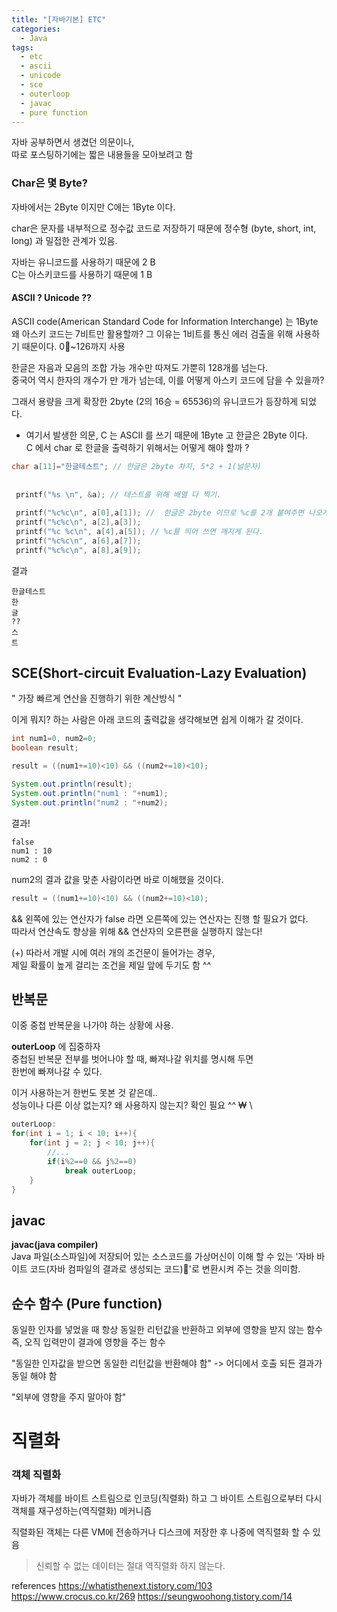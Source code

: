 ```yaml
---
title: "[자바기본] ETC"
categories:
  - Java
tags:
  - etc
  - ascii
  - unicode 
  - sce
  - outerloop
  - javac
  - pure function
---  
```


자바 공부하면서 생겼던 의문이나,  
따로 포스팅하기에는 짧은 내용들을 모아보려고 함  

### Char은 몇 Byte?  
자바에서는 2Byte 이지만 C에는 1Byte 이다.  

char은 문자를 내부적으로 정수값 코드로 저장하기 때문에   정수형 (byte, short, int, long) 과 밀접한 관계가 있음.    

자바는 유니코드를 사용하기 때문에 2 B  
C는 아스키코드를 사용하기 때문에 1 B  


#### ASCII ? Unicode ??

ASCII code(American Standard Code for Information Interchange) 는 1Byte
왜 아스키 코드는 7비트만 활용할까? 그 이유는 1비트를 통신 에러 검출을 위해 사용하기 때문이다.
0~126까지 사용  

한글은 자음과 모음의 조합 가능 개수만 따져도 가뿐히 128개를 넘는다.  
중국어 역시 한자의 개수가 만 개가 넘는데, 이를 어떻게 아스키 코드에 담을 수 있을까?  

그래서 용량을 크게 확장한 2byte (2의 16승 = 65536)의 유니코드가 등장하게 되었다.  


* 여기서 발생한 의문, C 는 ASCII 를 쓰기 때문에 1Byte 고 한글은 2Byte 이다.  
C 에서 char 로 한글을 출력하기 위해서는 어떻게 해야 할까 ?  


~~~ c
char a[11]="한글테스트"; // 한글은 2byte 차지, 5*2 + 1(널문자)  
 
 
 printf("%s \n", &a); // 테스트를 위해 배열 다 찍기.
 
 printf("%c%c\n", a[0],a[1]); //  한글은 2byte 이므로 %c를 2개 붙여주면 나오게 된다. 
 printf("%c%c\n", a[2],a[3]); 
 printf("%c %c\n", a[4],a[5]); // %c를 띄어 쓰면 깨지게 된다. 
 printf("%c%c\n", a[6],a[7]);
 printf("%c%c\n", a[8],a[9]); 
~~~

결과
~~~
한글테스트
한
글
??
스
트
~~~


## SCE(Short-circuit Evaluation-Lazy Evaluation)  

" 가장 빠르게 연산을 진행하기 위한 계산방식 "  

이게 뭐지? 하는 사람은 아래 코드의 출력값을 생각해보면 쉽게 이해가 갈 것이다.  

~~~ java
int num1=0, num2=0;
boolean result;

result = ((num1+=10)<10) && ((num2+=10)<10);

System.out.println(result);
System.out.println("num1 : "+num1);
System.out.println("num2 : "+num2);
~~~

결과!
~~~ 
false
num1 : 10
num2 : 0
~~~

num2의 결과 값을 맞춘 사람이라면 바로 이해했을 것이다.  
~~~ java
result = ((num1+=10)<10) && ((num2+=10)<10);
~~~
&& 왼쪽에 있는 연산자가 false 라면 오른쪽에 있는 연산자는 진행 할 필요가 없다.  
따라서 연산속도 향상을 위해 && 연산자의 오른편을 실행하지 않는다!  

(+) 따라서 개발 시에 여러 개의 조건문이 들어가는 경우,  
제일 확률이 높게 걸리는 조건을 제일 앞에 두기도 함 ^^  

## 반복문
이중 중첩 반복문을 나가야 하는 상황에 사용.  

**outerLoop** 에 집중하자  
중첩된 반복문 전부를 벗어나야 할 때, 빠져나갈 위치를 명시해 두면  
한번에 빠져나갈 수 있다.  

이거 사용하는거 한번도 못본 것 같은데..  
성능이나 다른 이상 없는지? 왜 사용하지 않는지? 확인 필요 ^^  ₩ \
 

~~~ java
outerLoop:
for(int i = 1; i < 10; i++){
    for(int j = 2; j < 10; j++){
        //...
        if(i%2==0 && j%2==0)
            break outerLoop;
    }
}
~~~

## javac

**javac(java compiler)**  
 Java 파일(소스파일)에 저장되어 있는 소스코드를 가상머신이 이해 할 수 있는 '자바 바이트 코드(자바 컴파일의 결과로 생성되는 코드)'로 변환시켜 주는 것을 의미함.


## 순수 함수 (Pure function)
동일한 인자를 넣었을 때 항상 동일한 리턴값을 반환하고 외부에 영향을 받지 않는 함수
즉, 오직 입력만이 결과에 영향을 주는 함수

"동일한 인자값을 받으면 동일한 리턴값을 반환해야 함"
-> 어디에서 호출 되든 결과가 동일 해야 함

"외부에 영향을 주지 말아야 함"
   


# 직렬화  
### 객체 직렬화   
자바가 객체를 바이트 스트림으로 인코딩(직렬화) 하고 그 바이트 스트림으로부터 다시 객체를 재구성하는(역직렬화) 메커니즘

직렬화된 객체는 다른 VM에 전송하거나 디스크에 저장한 후 나중에 역직렬화 할 수 있음

> 신뢰할 수 없는 데이터는 절대 역직렬화 하지 않는다.   

references
https://whatisthenext.tistory.com/103
https://www.crocus.co.kr/269
https://seungwoohong.tistory.com/14